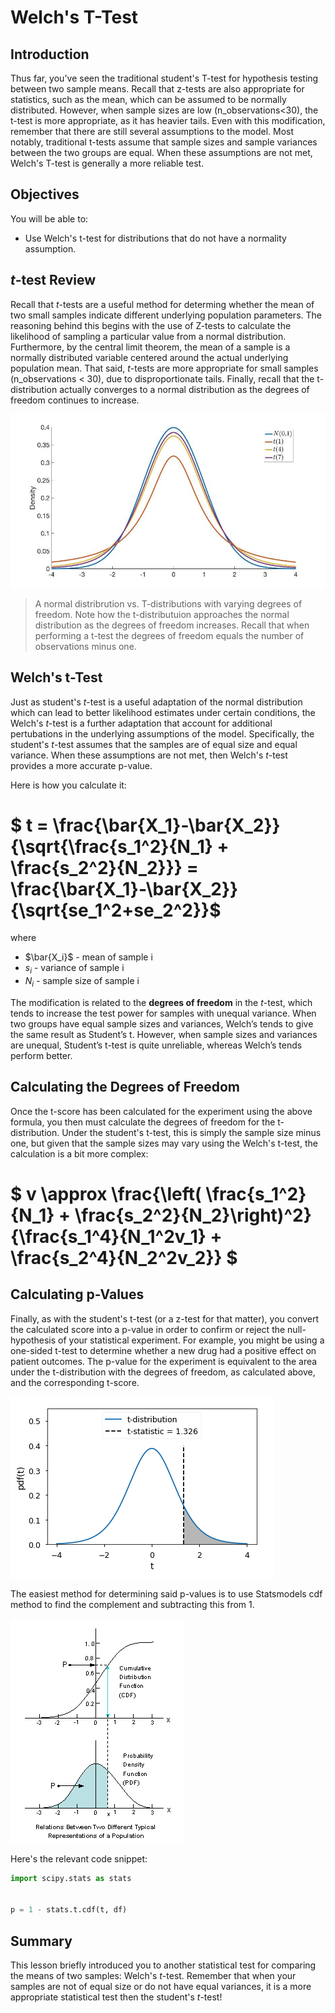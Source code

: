 
# Welch's T-Test

## Introduction 

Thus far, you've seen the traditional student's T-test for hypothesis testing between two sample means. Recall that z-tests are also appropriate for statistics, such as the mean, which can be assumed to be normally distributed. However, when sample sizes are low (n_observations<30), the t-test is more appropriate, as it has heavier tails. Even with this modification, remember that there are still several assumptions to the model. Most notably, traditional t-tests assume that sample sizes and sample variances between the two groups are equal. When these assumptions are not met, Welch's T-test is generally a more reliable test.

## Objectives
You will be able to:
* Use Welch's t-test for distributions that do not have a normality assumption.

## $t$-test Review

Recall that $t$-tests are a useful method for determing whether the mean of two small samples indicate different underlying population parameters. The reasoning behind this begins with the use of Z-tests to calculate the likelihood of sampling a particular value from a normal distribution. Furthermore, by the central limit theorem, the mean of a sample is a normally distributed variable centered around the actual underlying population mean. That said, $t$-tests are more appropriate for small samples (n_observations < 30), due to disproportionate tails. Finally, recall that the t-distribution actually converges to a normal distribution as the degrees of freedom continues to increase.  

<img src="images/t_vs_norm_dist.png">

> A normal distribrution vs. T-distributions with varying degrees of freedom. Note how the t-distributuion approaches the normal distribution as the degrees of freedom increases. Recall that when performing a t-test the degrees of freedom equals the number of observations minus one.

## Welch's t-Test

Just as student's $t$-test is a useful adaptation of the normal distribution which can lead to better likelihood estimates under certain conditions, the Welch's $t$-test is a further adaptation that account for additional pertubations in the underlying assumptions of the model. Specifically, the student's $t$-test assumes that the samples are of equal size and equal variance. When these assumptions are not met, then Welch's $t$-test provides a more accurate p-value.

Here is how you calculate it:
# $ t = \frac{\bar{X_1}-\bar{X_2}}{\sqrt{\frac{s_1^2}{N_1} + \frac{s_2^2}{N_2}}} = \frac{\bar{X_1}-\bar{X_2}}{\sqrt{se_1^2+se_2^2}}$
where  

* $\bar{X_i}$ - mean of sample i
* $s_i$ - variance of sample i
* $N_i$ - sample size of sample i  

The modification is related to the **degrees of freedom** in the $t$-test, which tends to increase the test power for samples with unequal variance. When two groups have equal sample sizes and variances, Welch’s tends to give the same result as Student’s t. However, when sample sizes and variances are unequal, Student’s t-test is quite unreliable, whereas Welch’s tends perform better.

## Calculating the Degrees of Freedom

Once the t-score has been calculated for the experiment using the above formula, you then must calculate the degrees of freedom for the t-distribution. Under the student's t-test, this is simply the sample size minus one, but given that the sample sizes may vary using the Welch's t-test, the calculation is a bit more complex:  

# $ v \approx \frac{\left( \frac{s_1^2}{N_1} + \frac{s_2^2}{N_2}\right)^2}{\frac{s_1^4}{N_1^2v_1} + \frac{s_2^4}{N_2^2v_2}} $

## Calculating p-Values  

Finally, as with the student's t-test (or a z-test for that matter), you convert the calculated score into a p-value in order to confirm or reject the null-hypothesis of your statistical experiment. For example, you might be using a one-sided t-test to determine whether a new drug had a positive effect on patient outcomes. The p-value for the experiment is equivalent to the area under the t-distribution with the degrees of freedom, as calculated above, and the corresponding t-score.

<img src="images/AUC.png">

The easiest method for determining said p-values is to use Statsmodels cdf method to find the complement and subtracting this from 1.

<img src="images/CdfAndPdf.gif">

Here's the relevant code snippet:

```python
import scipy.stats as stats


p = 1 - stats.t.cdf(t, df)
```

## Summary

This lesson briefly introduced you to another statistical test for comparing the means of two samples: Welch's $t$-test. Remember that when your samples are not of equal size or do not have equal variances, it is a more appropriate statistical test then the student's $t$-test!

